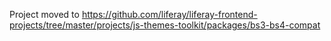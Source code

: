 Project moved to https://github.com/liferay/liferay-frontend-projects/tree/master/projects/js-themes-toolkit/packages/bs3-bs4-compat
